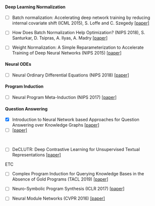 



#### Deep Learning Normalization

- [ ] Batch normalization: Accelerating deep network training by reducing internal covariate shift (ICML 2015), S. Loffe and C. Szegedy [[paper]](https://arxiv.org/abs/1502.03167)
- [ ] How Does Batch Normalization Help Optimization? (NIPS 2018), S. Santurkar, D. Tsipras, A. Ilyas, A. Madry [[paper]](https://arxiv.org/abs/1805.11604)
- [ ] Weight Normalization: A Simple Reparameterization to Accelerate Training of Deep Neural Networks (NIPS 2015) [[paper]](https://arxiv.org/abs/1602.07868)


#### Neural ODEs
- [ ] Neural Ordinary Differential Equations (NIPS 2018) [[paper]](https://arxiv.org/pdf/1806.07366.pdf)

#### Program Induction
- [ ] Neural Program Meta-Induction (NIPS 2017) [[paper]](https://papers.nips.cc/paper/6803-neural-program-meta-induction.pdf)

#### Question Answering
- [x] Introduction to Neural Network based Approaches for Question Answering over Knowledge Graphs [[paper]](https://arxiv.org/pdf/1907.09361.pdf)
- [ ] [[paper]](https://www.aclweb.org/anthology/N18-2047.pdf)

<br/>

- [ ] DeCLUTR: Deep Contrastive Learning for Unsupervised Textual Representations [[paper]](https://arxiv.org/pdf/2006.03659.pdf)





ETC

- [ ] Complex Program Induction for Querying Knowledge Bases in the Absence of Gold Programs (TACL 2019) [[paper]](https://www.aclweb.org/anthology/Q19-1012.pdf)
- [ ] Neuro-Symbolic Program Synthesis (ICLR 2017) [[paper]](https://arxiv.org/pdf/1611.01855.pdf)
- [ ] Neural Module Networks (CVPR 2016) [[paper]](https://openaccess.thecvf.com/content_cvpr_2016/papers/Andreas_Neural_Module_Networks_CVPR_2016_paper.pdf)

